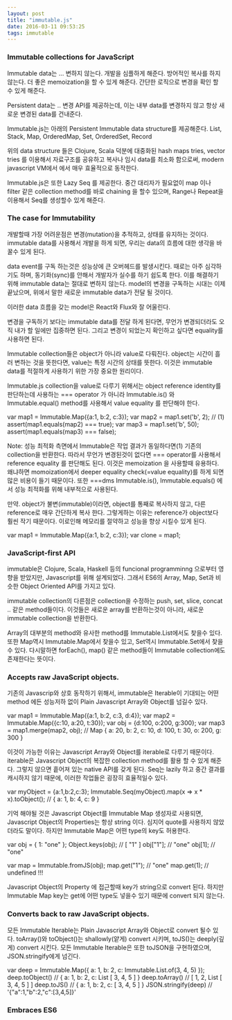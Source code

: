 ```yaml
---
layout: post
title: "immutable.js"
date: 2016-03-11 09:53:25
tags: immutable
---
```


### Immutable collections for JavaScript

Immutable data는 ...
변하지 않는다. 
개발을 심플하게 해준다. 
방어적인 복사를 하지 않는다.
더 좋은 memoization을 할 수 있게 해준다.
간단한 로직으로 변경을 확인 할 수 있게 해준다.

Persistent data는 ..
변경 API를 제공하는데, 이는 내부 data를 변경하지 않고 항상 새로운 변경된 data를 건내준다.  

Immutable.js는 아래의 Persistent Immutable data structure를 제공해준다.
List, Stack, Map, OrderedMap, Set, OrderedSet, Record

위의 data structure 들은
Clojure, Scala 덕분에 대중화된 hash maps tries, vector tries 를 이용해서 자료구조를 공유하고
복사나 임시 data를 최소화 함으로써, modern javascript VM에서 에서 매우 효율적으로 동작한다.

Immutable.js은 또한 Lazy Seq 를 제공한다.
중간 대리자가 필요없이 map 이나 filter 같은 collection method를 바로 chaining 을 할수 있으며,
Range나 Repeat을 이용해서 Seq를 생성할수 있게 해준다.

### The case for Immutability

개발할때 가장 어려운점은 변경(mutation)을 추적하고, 상태를 유지하는 것이다.
immutable data를 사용해서 개발을 하게 되면, 우리는 data의 흐름에 대한 생각을 바꿀수 있게 된다.

data event를 구독 하는것은 성능상에 큰 오버헤드를 발생시킨다.
때로는 아주 심각하기도 하며, 동기화(sync)를 안해서 개발자가 실수를 하기 쉽도록 한다.
이를 해결하기 위해 immutable data는 절대로 변하지 않는다.
model의 변경을 구독하는 시대는 이제 끝났으며, 위에서 말한 새로운 immutable data가 전달 될 것이다.

이러한 data 흐름을 갖는 model은 React와 Flux와 잘 어울린다.

변경을 구독하기 보다는 immutable data를 전달 하게 된다면, 
무언가 변경되더라도 오직 내가 할 일에만 집중하면 된다. 
그리고 변경이 되었는지 확인하고 싶다면 equality를 사용하면 된다.

Immutable collection들은 object가 아니라 value로 다뤄진다.
object는 시간이 흘러 변하는 것을 뜻한다면, value는 특정 시간의 상태를 뜻한다.
이것은 immutable data를 적절하게 사용하기 위한 가장 중요한 원리이다.

Immutable.js collection을 value로 다루기 위해서는 
object reference identity를 판단하는데 사용하는 === operator 가 아니라
Immutable.is() 와 Immutable.equal() method를 사용해서 value equality 를 판단해야 한다.

var map1 = Immutable.Map({a:1, b:2, c:3});
var map2 = map1.set('b', 2); // (1)
assert(map1.equals(map2) === true); 
var map3 = map1.set('b', 50);
assert(map1.equals(map3) === false);

Note: 성능 최적화 측면에서 Immutable은 작업 결과가 동일하다면(1) 기존의 collection을 반환한다.
따라서 무언가 변경된것이 없다면 === operator를 사용해서 reference equality 를 판단해도 된다.
이것은 memoization 을 사용할때 유용하다. 왜냐하면 momoization에서 deeper equality check(=value equality)를 하게 되면 많은 비용이 들기 때문이다.
또한 ===dms Immutable.is(), Immutable.equals() 에서 성능 최적화를 위해 내부적으로 사용된다.

만약. object가 불변(immutable)이라면, object를 통째로 복사하지 않고, 다른 reference로 매우 간단하게 복사 한다.
그렇게하는 이유는 reference가 object보다 훨씬 작기 때문이다. 이로인해 메모리를 절약하고 성능을 향상 시킬수 있게 된다.

var map1 = Immutable.Map({a:1, b:2, c:3});
var clone = map1;

### JavaScript-first API

immutable은 Clojure, Scala, Haskell 등의 funcional programminng 으로부터 영향을 받았지만,
Javascript를 위해 설계되었다. 그래서 ES6의 Array, Map, Set과 비슷한 Object Oriented API를 가지고 있다.

immutable collection의 다른점은 collection을 수정하는 push, set, slice, concat .. 같은 method들이다.
이것들은 새로운 array를 반환하는것이 아니라, 새로운 immutable collection을 반환한다. 

Array의 대부분의 method와 유사한 method를 Immutable.List에서도 찾을수 있다.
또한 Map역시 Immutable.Map에서 찾을수 있고, Set역시 Immutable.Set에서 찾을수 있다.
다시말하면 forEach(), map() 같은 method들이 Immutable collection에도 존재한다는 뜻이다.

### Accepts raw JavaScript objects.

기존의 Javascrip와 상호 동작하기 위해서, 
immutable은 Iterable이 기대되는 어떤 method 에든 성능저하 없이 Plain Javascript Array와 Object를 넘길수 있다.

var map1 = Immutable.Map({a:1, b:2, c:3, d:4});
var map2 = Immutable.Map({c:10, a:20, t:30});
var obj = {d:100, o:200, g:300};
var map3 = map1.merge(map2, obj);
// Map { a: 20, b: 2, c: 10, d: 100, t: 30, o: 200, g: 300 }

이것이 가능한 이유는 Javascript Array와 Object를 iterable로 다루기 때문이다.
iterable은 Javascript Object의 복잡한 collection method를 활용 할 수 있게 해준다. 그렇지 않으면 흩어져 있는 native API를 갖게 된다.
Seq는 lazily 하고 중간 결과를 캐시하지 않기 때문에, 이러한 작업들은 굉장히 효율적일수 있다.

var myObject = {a:1,b:2,c:3};
Immutable.Seq(myObject).map(x => x * x).toObject();
// { a: 1, b: 4, c: 9 }

기억 해야될 것은 Javascript Object를 Immutable Map 생성자로 사용되면,
Javascript Object의 Properties는 항상 string 이다. 심지어 quote를 사용하지 않았더라도 말이다.
하지만 Immutable Map은 어떤 type의 key도 허용한다.

var obj = { 1: "one" };
Object.keys(obj); // [ "1" ]
obj["1"]; // "one"
obj[1];   // "one"

var map = Immutable.fromJS(obj);
map.get("1"); // "one"
map.get(1);   // undefined !!!

Javascript Object의 Property 에 접근할때 key가 string으로 convert 된다.
하지만 Immutable Map key는 get에 어떤 type도 넣을수 있기 때문에 convert 되지 않는다.

### Converts back to raw JavaScript objects.

모든 Immutable Iterable는 Plain Javascript Array와 Object로 convert 될수 있다.
toArray()와 toObject()는 shallowly(얕게) convert 시키며, toJS()는 deeply(깊게) convert 시킨다.
모든 Immutable Iterable은 또한 toJSON을 구현하였으며, JSON.stringify에게 넘긴다.

var deep = Immutable.Map({ a: 1, b: 2, c: Immutable.List.of(3, 4, 5) });
deep.toObject() // { a: 1, b: 2, c: List [ 3, 4, 5 ] }
deep.toArray() // [ 1, 2, List [ 3, 4, 5 ] ]
deep.toJS() // { a: 1, b: 2, c: [ 3, 4, 5 ] }
JSON.stringify(deep) // '{"a":1,"b":2,"c":[3,4,5]}'

### Embraces ES6






































































 



  



 


 



